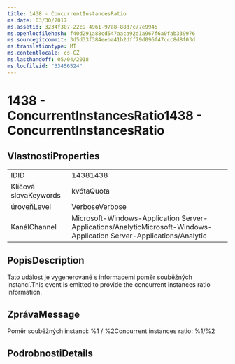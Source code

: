 ```yaml
---
title: 1438 - ConcurrentInstancesRatio
ms.date: 03/30/2017
ms.assetid: 3234f307-22c9-4961-97a8-88d7c77e9945
ms.openlocfilehash: f40d291a88cd547aaca92d1a967f6a0fab339976
ms.sourcegitcommit: 3d5d33f384eeba41b2dff79d096f47ccc8d8f03d
ms.translationtype: MT
ms.contentlocale: cs-CZ
ms.lasthandoff: 05/04/2018
ms.locfileid: "33456524"
---
```

# <a name="1438---concurrentinstancesratio"></a><span data-ttu-id="c8403-102">1438 - ConcurrentInstancesRatio</span><span class="sxs-lookup"><span data-stu-id="c8403-102">1438 - ConcurrentInstancesRatio</span></span>
## <a name="properties"></a><span data-ttu-id="c8403-103">Vlastnosti</span><span class="sxs-lookup"><span data-stu-id="c8403-103">Properties</span></span>  
  
|||  
|-|-|  
|<span data-ttu-id="c8403-104">ID</span><span class="sxs-lookup"><span data-stu-id="c8403-104">ID</span></span>|<span data-ttu-id="c8403-105">1438</span><span class="sxs-lookup"><span data-stu-id="c8403-105">1438</span></span>|  
|<span data-ttu-id="c8403-106">Klíčová slova</span><span class="sxs-lookup"><span data-stu-id="c8403-106">Keywords</span></span>|<span data-ttu-id="c8403-107">kvóta</span><span class="sxs-lookup"><span data-stu-id="c8403-107">Quota</span></span>|  
|<span data-ttu-id="c8403-108">úroveň</span><span class="sxs-lookup"><span data-stu-id="c8403-108">Level</span></span>|<span data-ttu-id="c8403-109">Verbose</span><span class="sxs-lookup"><span data-stu-id="c8403-109">Verbose</span></span>|  
|<span data-ttu-id="c8403-110">Kanál</span><span class="sxs-lookup"><span data-stu-id="c8403-110">Channel</span></span>|<span data-ttu-id="c8403-111">Microsoft-Windows-Application Server-Applications/Analytic</span><span class="sxs-lookup"><span data-stu-id="c8403-111">Microsoft-Windows-Application Server-Applications/Analytic</span></span>|  
  
## <a name="description"></a><span data-ttu-id="c8403-112">Popis</span><span class="sxs-lookup"><span data-stu-id="c8403-112">Description</span></span>  
 <span data-ttu-id="c8403-113">Tato událost je vygenerované s informacemi poměr souběžných instancí.</span><span class="sxs-lookup"><span data-stu-id="c8403-113">This event is emitted to provide the concurrent instances ratio information.</span></span>  
  
## <a name="message"></a><span data-ttu-id="c8403-114">Zpráva</span><span class="sxs-lookup"><span data-stu-id="c8403-114">Message</span></span>  
 <span data-ttu-id="c8403-115">Poměr souběžných instancí: %1 / %2</span><span class="sxs-lookup"><span data-stu-id="c8403-115">Concurrent instances ratio: %1/%2</span></span>  
  
## <a name="details"></a><span data-ttu-id="c8403-116">Podrobnosti</span><span class="sxs-lookup"><span data-stu-id="c8403-116">Details</span></span>

